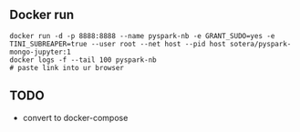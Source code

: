 ## Docker run

```
docker run -d -p 8888:8888 --name pyspark-nb -e GRANT_SUDO=yes -e TINI_SUBREAPER=true --user root --net host --pid host sotera/pyspark-mongo-jupyter:1
docker logs -f --tail 100 pyspark-nb
# paste link into ur browser
```

## TODO

* convert to docker-compose
